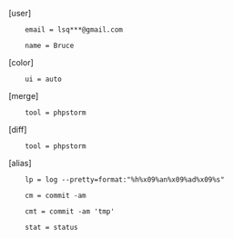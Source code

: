 [user]

        email = lsq***@gmail.com
        
        name = Bruce
        
[color]

        ui = auto

[merge]

        tool = phpstorm

[diff]

        tool = phpstorm

[alias]

        lp = log --pretty=format:"%h%x09%an%x09%ad%x09%s"
        
        cm = commit -am
        
        cmt = commit -am 'tmp'
        
        stat = status

